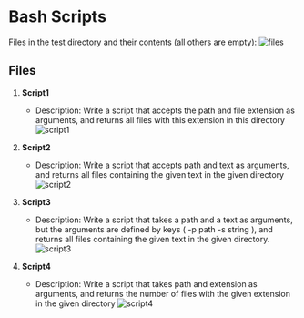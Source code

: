 # Bash Scripts

Files in the test directory and their contents (all others are empty):
![files](https://github.com/vitluchko/Devops/assets/98816838/d91c95af-ee11-45a9-b8a5-16a4a7445279)

## Files

1. **Script1**
   - Description: Write a script that accepts the path and file extension as arguments, and returns all files with this extension in this directory
![script1](https://github.com/vitluchko/Devops/assets/98816838/e7437b9c-04aa-442d-8ad7-bd398aaa495b)


2. **Script2**
   - Description: Write a script that accepts path and text as arguments,
and returns all files containing the given text in the given directory
![script2](https://github.com/vitluchko/Devops/assets/98816838/dd82f449-8a4f-45cc-bcdf-ebbfe03ba9b3)


3. **Script3**
   - Description: Write a script that takes a path and a text as arguments, but the arguments are defined by keys ( -p path -s string ), and returns all files containing the given text in the given directory.
![script3](https://github.com/vitluchko/Devops/assets/98816838/07ba341d-d073-424d-9858-03e7d09f73d7)


4. **Script4**
   - Description: Write a script that takes path and extension as arguments,
and returns the number of files with the given extension in the given directory
![script4](https://github.com/vitluchko/Devops/assets/98816838/def6d4fb-ffcc-4501-aeb8-c732f8737b71)

